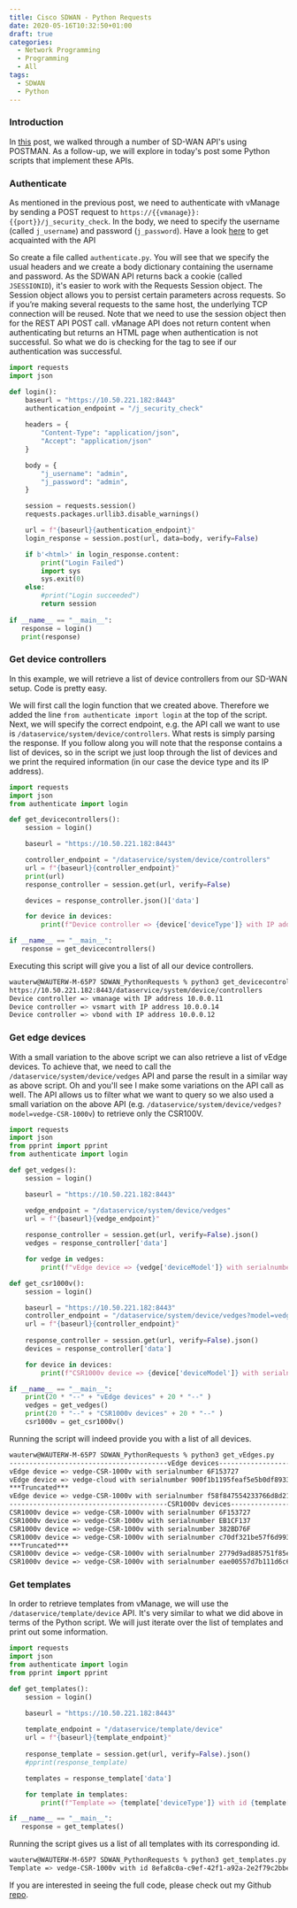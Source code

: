 ```yaml
---
title: Cisco SDWAN - Python Requests
date: 2020-05-16T10:32:50+01:00
draft: true
categories:
  - Network Programming
  - Programming
  - All
tags:
  - SDWAN
  - Python
---
```

### Introduction
In [this](https://blog.wimwauters.com/networkprogrammability/__2020-06-01_sdwan_gettingstarted/) post, we walked through a number of SD-WAN API's using POSTMAN. As a follow-up, we will explore in today's post some Python scripts that implement these APIs.

### Authenticate
As mentioned in the previous post, we need to authenticate with vManage  by sending a POST request to `https://{{vmanage}}:{{port}}/j_security_check`. In the body, we need to specify the username (called `j_username`) and password (`j_password`). Have a look [here](https://sdwan-docs.cisco.com/Product_Documentation/Command_Reference/Command_Reference/vManage_REST_APIs/vManage_REST_APIs_Overview/Using_the_vManage_REST_APIs) to get acquainted with the API

So create a file called `authenticate.py`. You will see that we specify the usual headers and we create a body dictionary containing the username and password. As the SDWAN API returns back a cookie (called `JSESSIONID`), it's easier to work with the Requests Session object. The Session object allows you to persist certain parameters across requests. So if you’re making several requests to the same host, the underlying TCP connection will be reused. Note that we need to use the session object then for the REST API POST call. vManage API does not return content when authenticating but returns an HTML page when authentication is not successful. So what we do is checking for the <html> tag to see if our authentication was successful.

```python
import requests
import json

def login():
    baseurl = "https://10.50.221.182:8443"
    authentication_endpoint = "/j_security_check"
    
    headers = {
        "Content-Type": "application/json",
        "Accept": "application/json"
    }

    body = {    
        "j_username": "admin",
        "j_password": "admin",
    }

    session = requests.session()
    requests.packages.urllib3.disable_warnings()

    url = f"{baseurl}{authentication_endpoint}"
    login_response = session.post(url, data=body, verify=False)

    if b'<html>' in login_response.content:
        print("Login Failed")
        import sys
        sys.exit(0)
    else:
        #print("Login succeeded")
        return session
        
if __name__ == "__main__":
   response = login()
   print(response)
```
### Get device controllers
In this example, we will retrieve a list of device controllers from our SD-WAN setup. Code is pretty easy.

We will first call the login function that we created above. Therefore we added the line `from authenticate import login` at the top of the script. Next, we will specify the correct endpoint, e.g. the API call we want to use is `/dataservice/system/device/controllers`. What rests is simply parsing the response. If you follow along you will note that the response contains a list of devices, so in the script we just loop through the list of devices and we print the required information (in our case the device type and its IP address).

```python
import requests
import json
from authenticate import login

def get_devicecontrollers():
    session = login()

    baseurl = "https://10.50.221.182:8443"

    controller_endpoint = "/dataservice/system/device/controllers"
    url = f"{baseurl}{controller_endpoint}"
    print(url)
    response_controller = session.get(url, verify=False)

    devices = response_controller.json()['data']

    for device in devices:
        print(f"Device controller => {device['deviceType']} with IP address {device['deviceIP']}")

if __name__ == "__main__":
   response = get_devicecontrollers()
```
Executing this script will give you a list of all our device controllers.

```bash
wauterw@WAUTERW-M-65P7 SDWAN_PythonRequests % python3 get_devicecontrollers.py
https://10.50.221.182:8443/dataservice/system/device/controllers
Device controller => vmanage with IP address 10.0.0.11
Device controller => vsmart with IP address 10.0.0.14
Device controller => vbond with IP address 10.0.0.12
```

### Get edge devices
With a small variation to the above script we can also retrieve a list of vEdge devices. To achieve that, we need to call the `/dataservice/system/device/vedges` API and parse the result in a similar way as above script. Oh and you'll see I make some variations on the API call as well. The API allows us to filter what we want to query so we also used a small variation on the above API (e.g. `/dataservice/system/device/vedges?model=vedge-CSR-1000v`) to retrieve only the CSR100V.

```python
import requests
import json
from pprint import pprint
from authenticate import login

def get_vedges():
    session = login()

    baseurl = "https://10.50.221.182:8443"

    vedge_endpoint = "/dataservice/system/device/vedges"
    url = f"{baseurl}{vedge_endpoint}"
    
    response_controller = session.get(url, verify=False).json()
    vedges = response_controller['data']

    for vedge in vedges:
        print(f"vEdge device => {vedge['deviceModel']} with serialnumber {vedge['serialNumber']}")

def get_csr1000v():
    session = login()

    baseurl = "https://10.50.221.182:8443"
    controller_endpoint = "/dataservice/system/device/vedges?model=vedge-CSR-1000v"
    url = f"{baseurl}{controller_endpoint}"
    
    response_controller = session.get(url, verify=False).json()
    devices = response_controller['data']

    for device in devices:
        print(f"CSR1000v device => {device['deviceModel']} with serialnumber {device['serialNumber']}")

if __name__ == "__main__":
    print(20 * "--" + "vEdge devices" + 20 * "--" )
    vedges = get_vedges()
    print(20 * "--" + "CSR1000v devices" + 20 * "--" )
    csr1000v = get_csr1000v()
```
Running the script will indeed provide you with a list of all devices.

```bash
wauterw@WAUTERW-M-65P7 SDWAN_PythonRequests % python3 get_vEdges.py
----------------------------------------vEdge devices----------------------------------------
vEdge device => vedge-CSR-1000v with serialnumber 6F153727
vEdge device => vedge-cloud with serialnumber 900f1b1195feaf5e5b0df8933335e078
***Truncated***
vEdge device => vedge-CSR-1000v with serialnumber f58f847554233766d8d21be40ad8df1e
----------------------------------------CSR1000v devices----------------------------------------
CSR1000v device => vedge-CSR-1000v with serialnumber 6F153727
CSR1000v device => vedge-CSR-1000v with serialnumber EB1CF137
CSR1000v device => vedge-CSR-1000v with serialnumber 382BD76F
CSR1000v device => vedge-CSR-1000v with serialnumber c70df321be57f6d9938bf050e15bf9f2
***Truncated***
CSR1000v device => vedge-CSR-1000v with serialnumber 2779d9ad885751f85e1e96bff1962645
CSR1000v device => vedge-CSR-1000v with serialnumber eae00557d7b111d6c626969dffd053b3
```

### Get templates
In order to retrieve templates from vManage, we will use the `/dataservice/template/device` API. It's very similar to what we did above in terms of the Python script. We will just iterate over the list of templates and print out some information.

```python
import requests
import json
from authenticate import login
from pprint import pprint

def get_templates():
    session = login()

    baseurl = "https://10.50.221.182:8443"
    
    template_endpoint = "/dataservice/template/device"
    url = f"{baseurl}{template_endpoint}"
    
    response_template = session.get(url, verify=False).json()
    #pprint(response_template)

    templates = response_template['data']

    for template in templates:
        print(f"Template => {template['deviceType']} with id {template['templateId']}")

if __name__ == "__main__":
   response = get_templates()
```
Running the script gives us a list of all templates with its corresponding id.

```bash
wauterw@WAUTERW-M-65P7 SDWAN_PythonRequests % python3 get_templates.py 
Template => vedge-CSR-1000v with id 8efa8c0a-c9ef-42f1-a92a-2e2f79c2bbe3
```

If you are interested in seeing the full code, please check out my Github [repo](https://github.com/wiwa1978/blog-hugo-netlify-code/tree/master/SDWAN_PythonRequests).


